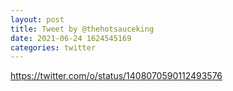 ```yaml
--- 
layout: post 
title: Tweet by @thehotsauceking 
date: 2021-06-24 1624545169 
categories: twitter 
--- 
```

https://twitter.com/o/status/1408070590112493576